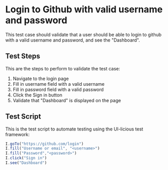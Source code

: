 # Login to Github with valid username and password

This test case should validate that a user should be able to login to github with a valid username and password, and see the "Dashboard".

## Test Steps

This are the steps to perform to validate the test case:

1. Navigate to the login page
2. Fill in username field with a valid username
3. Fill in password field with a valid password
4. Click the Sign in button
5. Validate that "Dashboard" is displayed on the page

## Test Script

This is the test script to automate testing using the UI-licious test framework:
```javascript
I.goTo("https://github.com/login")
I.fill("Username or email", "<username>")
I.fill("Password","<password>")
I.click("Sign in")
I.see("Dashboard")
```
